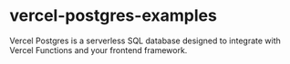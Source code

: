 # vercel-postgres-examples
Vercel Postgres is a serverless SQL database designed to integrate with Vercel Functions and your frontend framework.
